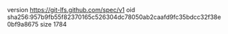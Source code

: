 version https://git-lfs.github.com/spec/v1
oid sha256:957b9fb55f82370165c526304dc78050ab2caafd9fc35bdcc32f38e0bf9a8675
size 1784
